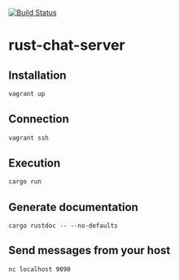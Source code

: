 [![Build Status](https://travis-ci.org/jean553/rust-chat-server.svg?branch=master)](https://travis-ci.org/jean553/rust-chat-server)

# rust-chat-server

## Installation

```bash
vagrant up
```

## Connection

```bash
vagrant ssh
```

## Execution

```bash
cargo run
```

## Generate documentation

```
cargo rustdoc -- --no-defaults
```

## Send messages from your host

```bash
nc localhost 9090
```
